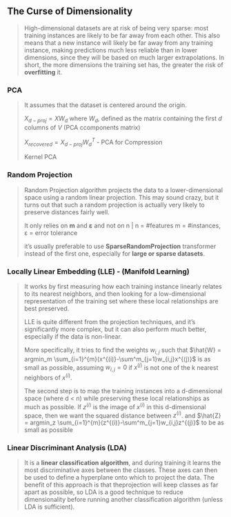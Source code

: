 ## The Curse of Dimensionality

> High-dimensional datasets are at risk of being very sparse: most
training instances are likely to be far away from each other. This also means
that a new instance will likely be far away from any training instance,
making predictions much less reliable than in lower dimensions, since they
will be based on much larger extrapolations. In short, the more dimensions
the training set has, the greater the risk of **overfitting** it.
>
### PCA
>
> It assumes that the dataset is centered around the origin.
>
> $X_{d-proj}=XW_d$ where $W_d$, defined as the matrix containing the first $d$ columns of $V$ (PCA ccomponents matrix)
>
> $X_{recovered}=X_{d-proj}W_d^T$ - PCA for Compression
>
> Kernel PCA

### Random Projection

> Random Projection algorithm projects the data to
a lower-dimensional space using a random linear projection. This may
sound crazy, but it turns out that such a random projection is actually very
likely to preserve distances fairly well.
>
> It only relies on **m** and **ε** and not on n | n = #features m = #instances,  ε = error tolerance
>
> it’s usually preferable to use **SparseRandomProjection** transformer instead of the first one, especially for **large or sparse datasets**.
>

### Locally Linear Embedding (LLE) - (Manifold Learning)
> It works by first measuring how each training instance linearly relates to its
nearest neighbors, and then looking for a low-dimensional representation of
the training set where these local relationships are best preserved.
>
> LLE is quite different from the projection techniques, and
it’s significantly more complex, but it can also perform much better,
especially if the data is non-linear.
>
> More specifically, it
tries to find the weights $w_{i,j}$ such that
> $\hat{W} = argmin_m \sum_{i=1}^{m}(x^{(i)}-\sum^m_{j=1}w_{i,j}x^{(j)}$
> is as small as possible, assuming $w_{i,j}=0$  if $x^{(j)}$ is not one of
the k nearest neighbors of $x^{(i)}$.
>
> The second step is to map the training instances into a d-dimensional space (where d <
n) while preserving these local relationships as much as possible. If $z^{(i)}$ is
the image of $x^{(i)}$ in this d-dimensional space, then we want the squared
distance between $z^{(i)}$. and $\hat{Z} = argmin_z \sum_{i=1}^{m}(z^{(i)}-\sum^m_{j=1}w_{i,j}z^{(j)}$ to be as small as possible

### Linear Discriminant Analysis (LDA) 
> It is a **linear classification algorithm**, and during training it learns the most discriminative axes
between the classes. These axes can then be used to define a hyperplane
onto which to project the data. The benefit of this approach is that theprojection will keep classes as far apart as possible, so LDA is a good
technique to reduce dimensionality before running another classification algorithm (unless LDA is sufficient).

